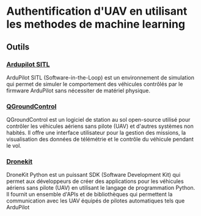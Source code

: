 # Authentification d'UAV en utilisant les methodes de machine learning
## Outils
### [Ardupilot SITL](https://ardupilot.org/dev/docs/sitl-simulator-software-in-the-loop.html)
ArduPilot SITL (Software-in-the-Loop) est un environnement de simulation qui permet de simuler le comportement des véhicules contrôlés par le firmware ArduPilot sans nécessiter de matériel physique.

### [QGroundControl](http://qgroundcontrol.com/)
QGroundControl est un logiciel de station au sol open-source utilisé pour contrôler les véhicules aériens sans pilote (UAV) et d'autres systèmes non habités. Il offre une interface utilisateur pour la gestion des missions, la visualisation des données de télémétrie et le contrôle du véhicule pendant le vol.

### [Dronekit](https://github.com/dronekit/dronekit-python)
DroneKit Python est un puissant SDK (Software Development Kit) qui permet aux développeurs de créer des applications pour les véhicules aériens sans pilote (UAV) en utilisant le langage de programmation Python. Il fournit un ensemble d'APIs et de bibliothèques qui permettent la communication avec les UAV équipés de pilotes automatiques tels que ArduPilot
